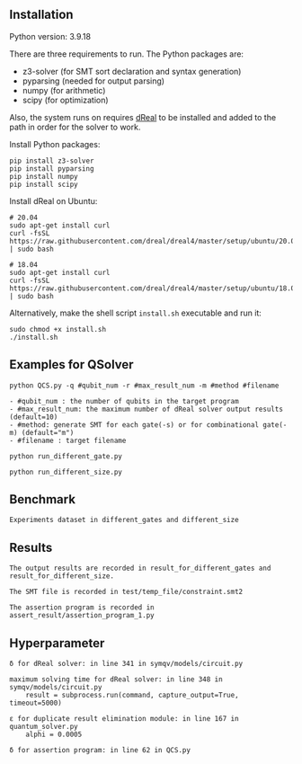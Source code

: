 ## Installation

Python version: 3.9.18

There are three requirements to run. The Python packages are:

- z3-solver (for SMT sort declaration and syntax generation)
- pyparsing (needed for output parsing)
- numpy (for arithmetic)
- scipy (for optimization)

Also, the system runs on requires [dReal](http://dreal.github.io) to be installed and added to the path
in order for the solver to work.

Install Python packages:

    pip install z3-solver
    pip install pyparsing
    pip install numpy
    pip install scipy

Install dReal on Ubuntu:

    # 20.04
    sudo apt-get install curl
    curl -fsSL https://raw.githubusercontent.com/dreal/dreal4/master/setup/ubuntu/20.04/install.sh | sudo bash
    
    # 18.04
    sudo apt-get install curl
    curl -fsSL https://raw.githubusercontent.com/dreal/dreal4/master/setup/ubuntu/18.04/install.sh | sudo bash

Alternatively, make the shell script `install.sh` executable and run it:

    sudo chmod +x install.sh
    ./install.sh

## Examples for QSolver

    python QCS.py -q #qubit_num -r #max_result_num -m #method #filename

    - #qubit_num : the number of qubits in the target program
    - #max_result_num: the maximum number of dReal solver output results (default=10)
    - #method: generate SMT for each gate(-s) or for combinational gate(-m) (default="m")
    - #filename : target filename

    python run_different_gate.py

    python run_different_size.py

## Benchmark

    Experiments dataset in different_gates and different_size

## Results

    The output results are recorded in result_for_different_gates and result_for_different_size.

    The SMT file is recorded in test/temp_file/constraint.smt2

    The assertion program is recorded in assert_result/assertion_program_1.py

## Hyperparameter

    δ for dReal solver: in line 341 in symqv/models/circuit.py 

    maximum solving time for dReal solver: in line 348 in symqv/models/circuit.py 
        result = subprocess.run(command, capture_output=True, timeout=5000)

    ε for duplicate result elimination module: in line 167 in quantum_solver.py
        alphi = 0.0005

    δ for assertion program: in line 62 in QCS.py